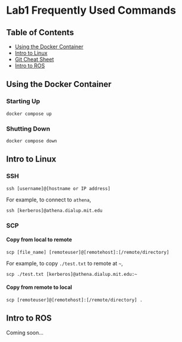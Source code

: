 # Lab1 Frequently Used Commands

## Table of Contents
- [Using the Docker Container](https://github.com/mit-rss/frequently_used_instructions/tree/main/lab1#using-the-docker-container)
- [Intro to Linux]()
- [Git Cheat Sheet](https://education.github.com/git-cheat-sheet-education.pdf)
- [Intro to ROS]()

## Using the Docker Container
### Starting Up
```
docker compose up
```
### Shutting Down
```
docker compose down
```
## Intro to Linux
### SSH
```
ssh [username]@[hostname or IP address]
```

For example, to connect to `athena`,
```
ssh [kerberos]@athena.dialup.mit.edu
```
### SCP
#### Copy from local to remote
```
scp [file_name] [remoteuser]@[remotehost]:[/remote/directory]
```

For example, to copy `./test.txt` to remote at `~`,
```
scp ./test.txt [kerberos]@athena.dialup.mit.edu:~
```

#### Copy from remote to local
```
scp [remoteuser]@[remotehost]:[/remote/directory] .
```

## Intro to ROS

Coming soon...
